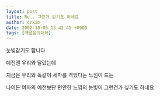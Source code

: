 ```yaml
---
layout: post
title: Re.. 그런거 같기도 하네요
author: drkim
date: 2002-10-05 13:42:45 +0900
tags: [깨달음의대화]
---
```

눈빛같기도 합니다
  
예전엔 우리와 달랐는데
  
지금은 우리와 똑같이 세파를 격었다는 느낌이 드는
  
나이든 여자의 예전보단 편안한 느낌의 눈빛이 그런건가 싶기도 하네요